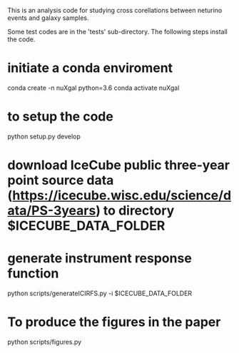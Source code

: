 


This is an analysis code for studying cross corellations between neturino events and galaxy samples.

Some test codes are in the 'tests' sub-directory.
The following steps install the code. 

# initiate a conda enviroment 
conda create -n nuXgal python=3.6 
conda activate nuXgal

# to setup the code
python setup.py develop

# download IceCube public three-year point source data (https://icecube.wisc.edu/science/data/PS-3years) to directory $ICECUBE_DATA_FOLDER
# generate instrument response function
python scripts/generateICIRFS.py -i $ICECUBE_DATA_FOLDER


# To produce the figures in the paper 
python scripts/figures.py 

